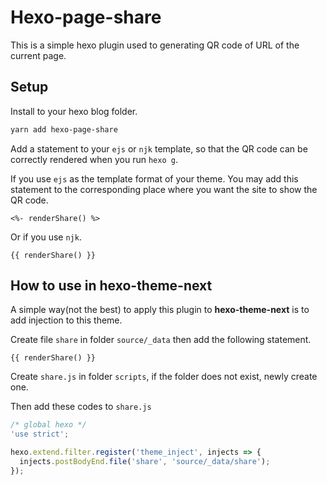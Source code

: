 # Hexo-page-share

This is a simple hexo plugin used to generating QR code of URL of the current page.

## Setup

Install to your hexo blog folder.

```powershell
yarn add hexo-page-share
```

Add a statement to your `ejs` or `njk` template, so that the QR code can be correctly rendered when you run `hexo g`.

If you use `ejs` as the template format of your theme. You may add this statement to the corresponding place where you want the site to show the QR code.

```ejs
<%- renderShare() %>
```

Or if you use `njk`.

```njk
{{ renderShare() }}
```

## How to use in hexo-theme-next

A simple way(not the best) to apply this plugin to **hexo-theme-next** is to add injection to this theme.

Create file `share` in folder `source/_data` then add the following statement.

```njk
{{ renderShare() }}
```

Create `share.js` in folder `scripts`, if the folder does not exist, newly create one.

Then add these codes to `share.js`

```javascript
/* global hexo */
'use strict';

hexo.extend.filter.register('theme_inject', injects => {
  injects.postBodyEnd.file('share', 'source/_data/share');
});

```
